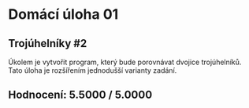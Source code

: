 # Domácí úloha 01

## Trojúhelníky #2

Úkolem je vytvořit program, který bude porovnávat dvojice trojúhelníků. Tato úloha je rozšířením jednodušší varianty zadání.

## Hodnocení: 5.5000 / 5.0000
